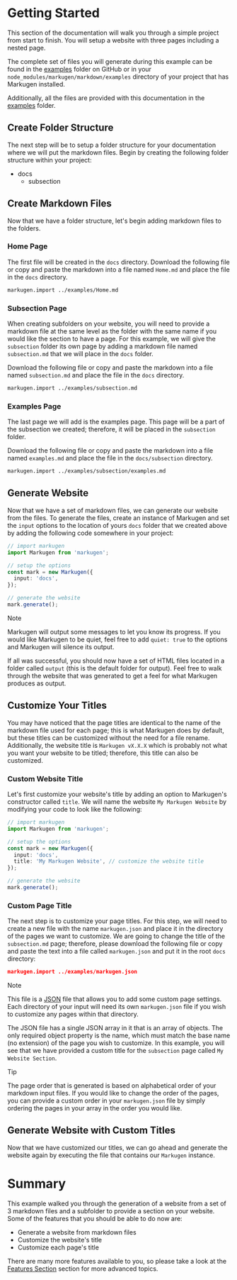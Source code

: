 # Getting Started
This section of the documentation will walk you through a simple project
from start to finish. You will setup a website with three pages including
a nested page.

The complete set of files you will generate during this example can be found 
in the [examples](https://github.com/falkorclark/markugen/tree/main/markdown/examples) 
folder on GitHub or in your `node_modules/markugen/markdown/examples` directory 
of your project that has Markugen installed.

Additionally, all the files are provided with this documentation in the
[examples](../examples) folder.

## Create Folder Structure
The next step will be to setup a folder structure for your documentation
where we will put the markdown files. Begin by creating the
following folder structure within your project:

* docs
  * subsection

## Create Markdown Files
Now that we have a folder structure, let's begin adding markdown files to
the folders. 

### Home Page
The first file will be created in the `docs` directory. Download
the following file or copy and paste the markdown into a file named
`Home.md` and place the file in the `docs` directory.

```md
markugen.import ../examples/Home.md
```

### Subsection Page
When creating subfolders on your website, you will need to provide a markdown
file at the same level as the folder with the same name if you would like the
section to have a page. For this example, we will give the `subsection` folder
its own page by adding a markdown file named `subsection.md` that we will 
place in the `docs` folder. 

Download the following file or copy and paste the markdown into a file named
`subsection.md` and place the file in the `docs` directory.

```md
markugen.import ../examples/subsection.md
```

### Examples Page
The last page we will add is the examples page. This page will be a part of
the subsection we created; therefore, it will be placed in the `subsection`
folder.

Download the following file or copy and paste the markdown into a file named
`examples.md` and place the file in the `docs/subsection` directory.

```md
markugen.import ../examples/subsection/examples.md
```

## Generate Website
Now that we have a set of markdown files, we can generate our website from
the files. To generate the files, create an instance of Markugen and set the
`input` options to the location of yours `docs` folder that we created above
by adding the following code somewhere in your project:

```ts
// import markugen
import Markugen from 'markugen';

// setup the options
const mark = new Markugen({
  input: 'docs',
});

// generate the website
mark.generate();
```

> [!NOTE]
> Markugen will output some messages to let you know its progress. If you would
> like Markugen to be quiet, feel free to add `quiet: true` to the options and 
> Markugen will silence its output.

If all was successful, you should now have a set of HTML files located in a 
folder called `output` (this is the default folder for output). Feel free to
walk through the website that was generated to get a feel for what Markugen
produces as output.

## Customize Your Titles
You may have noticed that the page titles are identical to the name of the
markdown file used for each page; this is what Markugen does by default, but 
these titles can be customized without the need for a file rename. Additionally,
the website title is `Markugen vX.X.X` which is probably not what you want your
website to be titled; therefore, this title can also be customized.

### Custom Website Title
Let's first customize your website's title by adding an option to Markugen's
constructor called `title`. We will name the website `My Markugen Website` by
modifying your code to look like the following:

```ts
// import markugen
import Markugen from 'markugen';

// setup the options
const mark = new Markugen({
  input: 'docs',
  title: 'My Markugen Website', // customize the website title
});

// generate the website
mark.generate();
```

### Custom Page Title
The next step is to customize your page titles. For this step, we will need to
create a new file with the name `markugen.json` and place it in the directory
of the pages we want to customize. We are going to change the title of the 
`subsection.md` page; therefore, please download the following file or copy and
paste the text into a file called `markugen.json` and put it in the root `docs`
directory:

```json
markugen.import ../examples/markugen.json
```

> [!NOTE]
> This file is a [JSON](https://www.json.org) file that allows you to add some
> custom page settings. Each directory of your input will need its own
> `markugen.json` file if you wish to customize any pages within that directory.

The JSON file has a single JSON array in it that is an array of objects. The 
only required object property is the name, which must match the base name
(no extension) of the page you wish to customize. In this example, you will
see that we have provided a custom title for the `subsection` page called
`My Website Section`.

> [!TIP]
> The page order that is generated is based on alphabetical order of your
> markdown input files. If you would like to change the order of the pages, you
> can provide a custom order in your `markugen.json` file by simply ordering
> the pages in your array in the order you would like.

## Generate Website with Custom Titles
Now that we have customized our titles, we can go ahead and generate the website
again by executing the file that contains our `Markugen` instance.

# Summary
This example walked you through the generation of a website from a set of
3 markdown files and a subfolder to provide a section on your website. Some of
the features that you should be able to do now are:

* Generate a website from markdown files
* Customize the website's title
* Customize each page's title

There are many more features available to you, so please take a look at the
[Features Section](../Features.md) section for more advanced topics.
